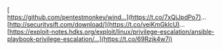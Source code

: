 [  
https://github.com/pentestmonkey/wind…](https://t.co/7xQjJpdPo7)... [http://securitysift.com/download/](https://t.co/veiKmGklcU)... [https://exploit-notes.hdks.org/exploit/linux/privilege-escalation/ansible-playbook-privilege-escalation/…](https://t.co/69Rzjk4w7i)